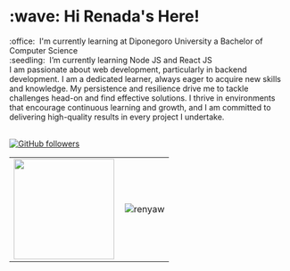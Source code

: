 <h1 align="left" id="macropower-title">:wave: Hi Renada's Here!</h1>
:office: &nbsp;I'm currently learning at Diponegoro University a Bachelor of Computer Science
<br> :seedling: &nbsp;I’m currently learning Node JS and React JS
<br> I am passionate about web development, particularly in backend development. I am a dedicated learner, always eager to acquire new skills and knowledge. My persistence and resilience drive me to tackle challenges head-on and find effective solutions. I thrive in environments that encourage continuous learning and growth, and I am committed to delivering high-quality results in every project I undertake.
<br>
<br>
<p align="left">
  <a href="https://github.com/renyaw?tab=followers">
    <img alt="GitHub followers" src="https://img.shields.io/github/followers/renyaw?color=green&logo=github">
  </a>
</p>

<table>
  <tr>
    <td align="left">
<a href="#renyaw-title">
 <img height="180em" src="https://github-readme-stats-eight-theta.vercel.app/api?username=renyaw&show_icons=true&theme=algolia&include_all_commits=true&count_private=true"/>
</a>
</td>
    <td align="right">
    <a href="#renyaw-title">
      <img src="https://github-readme-streak-stats.herokuapp.com/?user=renyaw&theme=react&border=61dafb&hide_border=true" alt="renyaw" align="right"/>
    </a>
    </td>
  </tr>
</table>

